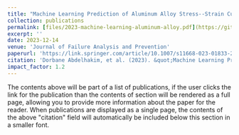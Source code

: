 ```yaml
---
title: "Machine Learning Prediction of Aluminum Alloy Stress--Strain Curves at Variable Temperatures with Failure Analysis"
collection: publications
permalink: [files/2023-machine-learning-aluminum-alloy.pdf](https://github.com/adorbane/adorbane.github.io/blob/ab16d5310aa2d10ab8bb0bdbeb01ebe4fe97b8da/files/2023-machine-learning-aluminum-alloy.pdf)
excerpt: ''
date: 2023-12-14
venue: 'Journal of Failure Analysis and Prevention'
paperurl: 'https://link.springer.com/article/10.1007/s11668-023-01833-2'
citation: 'Dorbane Abdelhakim, et al. (2023). &quot;Machine Learning Prediction of Aluminum Alloy Stress--Strain Curves at Variable Temperatures with Failure Analysis.&quot; <i>Journal of Failure Analysis and Prevention</i>, 1-16.'
impact_factor: 1.2
---
```


The contents above will be part of a list of publications, if the user clicks the link for the publication than the contents of section will be rendered as a full page, allowing you to provide more information about the paper for the reader. When publications are displayed as a single page, the contents of the above "citation" field will automatically be included below this section in a smaller font.
